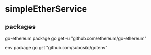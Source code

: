 # simpleEtherService

## packages
go-ethereum package
go get -u "github.com/ethereum/go-ethereum"

env package
go get "github.com/subosito/gotenv"